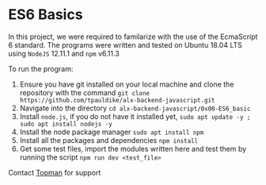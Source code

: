 # ES6 Basics
In this project, we were required to familarize with the use of the EcmaScript 6 standard. The programs were written and tested on  Ubuntu 18.04 LTS using `NodeJS` 12.11.1 and `npm` v6.11.3 

To run the program:
1. Ensure you have git installed on your local machine and clone the repository with the command   `git clone https://github.com/tpauldike/alx-backend-javascript.git`
4. Navigate into the directory `cd alx-backend-javascript/0x00-ES6_basic`
5. Install `node.js`, if you do not have it installed yet, `sudo apt update -y ; sudo apt install nodejs -y`
6. Install the node package manager `sudo apt install npm`
7. Install all the packages and dependencies `npm install`
8. Get some test files, import the modules written here and test them by running the script `npm run dev <test_file>`

Contact [Topman](mailto:topman4loveworld@gmail.com) for support
